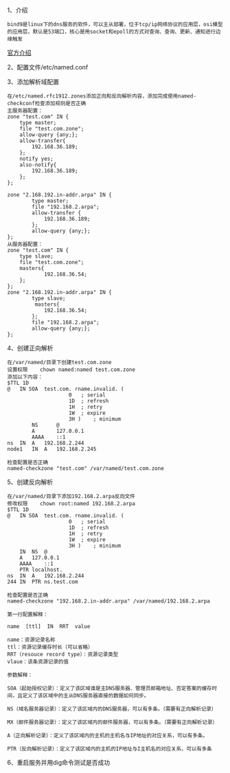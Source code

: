1、介绍

    bind9是linux下的dns服务的软件，可以主从部署，位于tcp/ip网络协议的应用层，osi模型的应用层，默认是53端口，核心是用socket和epoll的方式对查询、查询、更新、通知进行边缘触发

[官方介绍](https://www.centos.bz/manual/BIND9-CHS.pdf)

2、配置文件/etc/named.conf

3、添加解析域配置

    在/etc/named.rfc1912.zones添加正向和反向解析内容，添加完成使用named-checkconf检查添加规则是否正确
    主服务器配置：
    zone "test.com" IN {
        type master;
        file "test.com.zone";
        allow-query {any;};
        allow-transfer{ 
            192.168.36.189;
        };
        notify yes;
        also-notify{
            192.168.36.189;
        };
    };

    zone "2.168.192.in-addr.arpa" IN {
            type master;
            file "192.168.2.arpa";
            allow-transfer {
                192.168.36.189;
            };
            allow-query {any;};
    };
    从服务器配置：
    zone "test.com" IN {
        type slave;
        file "test.com.zone";
        masters{
                192.168.36.54;
        };
    };
    zone "2.168.192.in-addr.arpa" IN {
            type slave;
             masters{
                192.168.36.54;
            };
            file "192.168.2.arpa";
            allow-query {any;};
    };

4、创建正向解析
    
    在/var/named/目录下创建test.com.zone
    设置权限    chown named:named test.com.zone
    添加以下内容：
    $TTL 1D
    @	IN SOA	test.com. rname.invalid. (
                        0	; serial
                        1D	; refresh
                        1H	; retry
                        1W	; expire
                        3H )	; minimum
            NS      @
            A       127.0.0.1
            AAAA    ::1
    ns	IN	A	192.168.2.244
    node1	IN	A	192.168.2.245

    检查配置是否正确
    named-checkzone "test.com" /var/named/test.com.zone 

5、创建反向解析

    在/var/named/目录下添加192.168.2.arpa反向文件
    修改权限    chown root:named 192.168.2.arpa
    $TTL 1D
    @	IN SOA	test.com. rname.invalid. (
                        0	; serial
                        1D	; refresh
                        1H	; retry
                        1W	; expire
                        3H )	; minimum
        IN	NS	@
        A	127.0.0.1
        AAAA	::1
        PTR	localhost.
    ns	IN	A	192.168.2.244
    244	IN	PTR	ns.test.com

    检查配置是否正确
    named-checkzone "192.168.2.in-addr.arpa" /var/named/192.168.2.arpa

    第一行配置解释：

    name  [ttl]  IN  RRT  value

    name：资源记录名称
    ttl：资源记录缓存时长（可以省略）
    RRT（resouce record type）：资源记录类型
    vlaue：该条资源记录的值
    
    参数解释：

    SOA（起始授权记录）：定义了该区域谁是主DNS服务器、管理员邮箱地址、否定答案的缓存时间，且定义了该区域中的主从DNS服务器直接的数据如何同步。

    NS（域名服务器记录）：定义了该区域内的DNS服务器，可以有多条。（需要有正向解析记录）

    MX（邮件服务器记录）：定义了该区域内的邮件服务器，可以有多条。（需要有正向解析记录）

    A（正向解析记录）：定义了该区域内的主机的主机名与IP地址的对应关系，可以有多条。

    PTR（反向解析记录）：定义了该区域内的主机的IP地址与I主机名的对应关系，可以有多条

6、重启服务并用dig命令测试是否成功